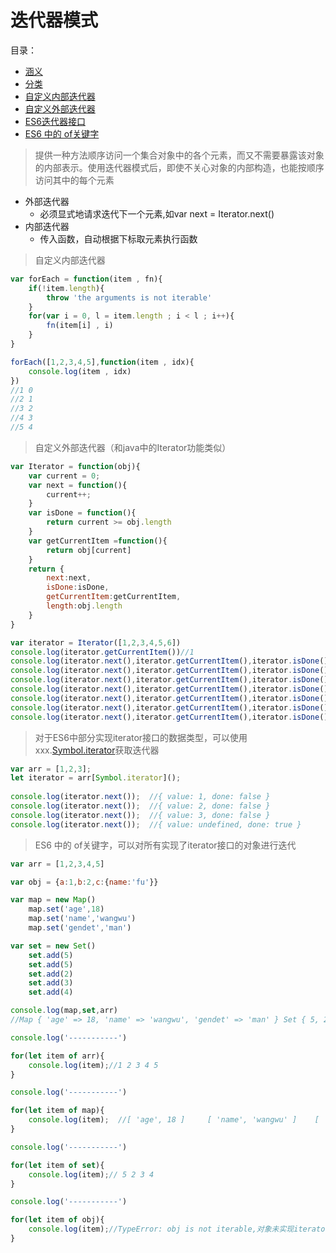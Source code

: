 # 迭代器模式
目录：
- [涵义](#meaning)
- [分类](#classification)
- [自定义内部迭代器](#inner)
- [自定义外部迭代器](#outer)
- [ES6迭代器接口](#iterator)
- [ES6 中的 of关键字](#of)

<span id='meaning' />

> 提供一种方法顺序访问一个集合对象中的各个元素，而又不需要暴露该对象的内部表示。使用迭代器模式后，即使不关心对象的内部构造，也能按顺序访问其中的每个元素

<span id='classification' />

- 外部迭代器 
    - 必须显式地请求迭代下一个元素,如var next = Iterator.next()
- 内部迭代器
    - 传入函数，自动根据下标取元素执行函数


<span id='inner' />

> 自定义内部迭代器

```js
var forEach = function(item , fn){
    if(!item.length){
        throw 'the arguments is not iterable'
    }
    for(var i = 0, l = item.length ; i < l ; i++){
        fn(item[i] , i)
    }
}

forEach([1,2,3,4,5],function(item , idx){
    console.log(item , idx)
})
//1 0
//2 1
//3 2
//4 3
//5 4
```

<span id='outer' />

> 自定义外部迭代器（和java中的Iterator功能类似）

```js
var Iterator = function(obj){
    var current = 0;
    var next = function(){
        current++;
    }
    var isDone = function(){
        return current >= obj.length
    }
    var getCurrentItem =function(){
        return obj[current]
    }
    return {
        next:next,
        isDone:isDone,
        getCurrentItem:getCurrentItem,
        length:obj.length
    }
}

var iterator = Iterator([1,2,3,4,5,6])
console.log(iterator.getCurrentItem())//1
console.log(iterator.next(),iterator.getCurrentItem(),iterator.isDone())//undefined 2 false
console.log(iterator.next(),iterator.getCurrentItem(),iterator.isDone())//undefined 3 false
console.log(iterator.next(),iterator.getCurrentItem(),iterator.isDone())//undefined 4 false
console.log(iterator.next(),iterator.getCurrentItem(),iterator.isDone())//undefined 5 false
console.log(iterator.next(),iterator.getCurrentItem(),iterator.isDone())//undefined 6 false
console.log(iterator.next(),iterator.getCurrentItem(),iterator.isDone())//undefined*2 true
console.log(iterator.next(),iterator.getCurrentItem(),iterator.isDone())//undefined*2 true
```

<span id='iterator' />

> 对于ES6中部分实现iterator接口的数据类型，可以使用xxx.[Symbol.iterator]()获取迭代器

```js
var arr = [1,2,3];
let iterator = arr[Symbol.iterator]();
 
console.log(iterator.next());  //{ value: 1, done: false }
console.log(iterator.next());  //{ value: 2, done: false }
console.log(iterator.next());  //{ value: 3, done: false }
console.log(iterator.next());  //{ value: undefined, done: true }
```

<span id='of' />

> ES6 中的 of关键字，可以对所有实现了iterator接口的对象进行迭代

```js
var arr = [1,2,3,4,5]

var obj = {a:1,b:2,c:{name:'fu'}}

var map = new Map()
    map.set('age',18)
    map.set('name','wangwu')
    map.set('gendet','man')

var set = new Set()
    set.add(5)
    set.add(5)
    set.add(2)
    set.add(3)
    set.add(4)

console.log(map,set,arr)   
//Map { 'age' => 18, 'name' => 'wangwu', 'gendet' => 'man' } Set { 5, 2, 3, 4 } [ 1, 2, 3, 4, 5 ]

console.log('-----------')

for(let item of arr){
    console.log(item);//1 2 3 4 5
}

console.log('-----------')

for(let item of map){
    console.log(item);  //[ 'age', 18 ]     [ 'name', 'wangwu' ]    [ 'gendet', 'man' ]
}

console.log('-----------')

for(let item of set){
    console.log(item);// 5 2 3 4
}

console.log('-----------')

for(let item of obj){
    console.log(item);//TypeError: obj is not iterable,对象未实现iterator接口，无法使用of关键字进行迭代
}
```

